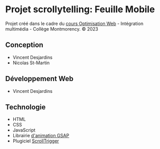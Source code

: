 # Projet scrollytelling: Feuille Mobile
 Projet créé dans le cadre du [cours Optimisation Web](https://tim-montmorency.com/timdoc/582-424MO/projet-scrollytelling/scrollytelling-presentation/) - Intégration multimédia - Collège Montmorency. © 2023 

## Conception
* Vincent Desjardins
* Nicolas St-Martin

## Développement Web
* Vincent Desjardins

## Technologie
* HTML
* CSS
* JavaScript
* Librairie [d'animation GSAP](https://greensock.com/gsap/)
* Plugiciel [ScrollTrigger](https://greensock.com/scrolltrigger/)
